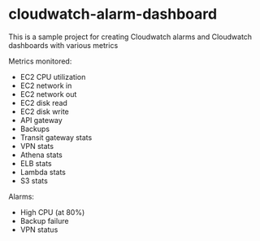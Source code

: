 # cloudwatch-alarm-dashboard

This is a sample project for creating Cloudwatch alarms and Cloudwatch dashboards with various metrics

Metrics monitored:

* EC2 CPU utilization
* EC2 network in
* EC2 network out
* EC2 disk read
* EC2 disk write
* API gateway
* Backups
* Transit gateway stats
* VPN stats
* Athena stats
* ELB stats
* Lambda stats
* S3 stats

Alarms:

* High CPU (at 80%)
* Backup failure
* VPN status